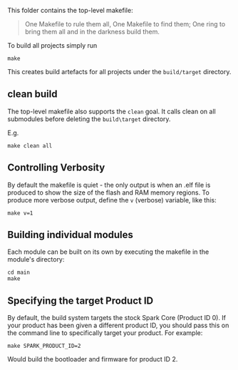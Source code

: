 This folder contains the top-level makefile:

> One Makefile to rule them all, One Makefile to find them; One ring to bring 
> them all and in the darkness build them.

To build all projects simply run

```make```

This creates build artefacts for all projects under the `build/target` directory.

## clean build

The top-level makefile also supports the `clean` goal. It calls clean on all
submodules before deleting the `build\target` directory.

E.g.

```make clean all```

## Controlling Verbosity

By default the makefile is quiet - the only output is when an .elf file is produced to
show the size of the flash and RAM memory regions. To produce more verbose output, define
the `v` (verbose) variable, like this:

```
make v=1
```

## Building individual modules

Each module can be built on its own by executing the makefile in the module's directory:

```
cd main
make
```

## Specifying the target Product ID

By default, the build system targets the stock Spark Core (Product ID 0). If
your product has been given a different product ID, you should pass this on the
command line to specifically target your product. For example:

```
make SPARK_PRODUCT_ID=2
```

Would build the bootloader and firmware for product ID 2.



